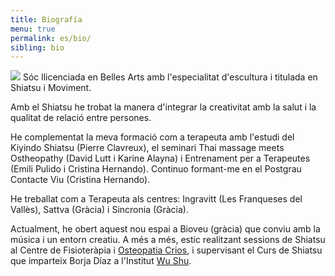 ```yaml
---
title: Biografía
menu: true
permalink: es/bio/
sibling: bio
---
```


<img class="author" src="{{site.cdn}}/nuria-belloc.jpg">
Sóc llicenciada en Belles Arts amb l'especialitat d'escultura i titulada en Shiatsu i Moviment.

Amb el Shiatsu he trobat la manera d'integrar la creativitat amb la salut i la qualitat de relació entre persones.

He complementat la meva formació com a terapeuta amb l'estudi del Kiyindo Shiatsu (Pierre Clavreux), el seminari Thai massage meets Ostheopathy (David Lutt i Karine Alayna) i Entrenament per a Terapeutes (Emili Pulido i Cristina Hernando). Continuo formant-me en el Postgrau Contacte Viu (Cristina Hernando).

He treballat com a Terapeuta als centres: Ingravitt (Les Franqueses del Vallès), Sattva (Gràcia) i Sincronia (Gràcia).

Actualment, he obert aquest nou espai a Bioveu (gràcia) que conviu amb la música i un entorn creatiu. A més a més, estic realitzant sessions de Shiatsu al Centre de Fisioteràpia i [Osteopatia Crios][crios], i supervisant el Curs de Shiatsu que imparteix Borja Díaz a l'Institut [Wu Shu][wushu].

[crios]: http://www.criosgracia.com/
[wushu]: http://www.institutodewushu.com/
